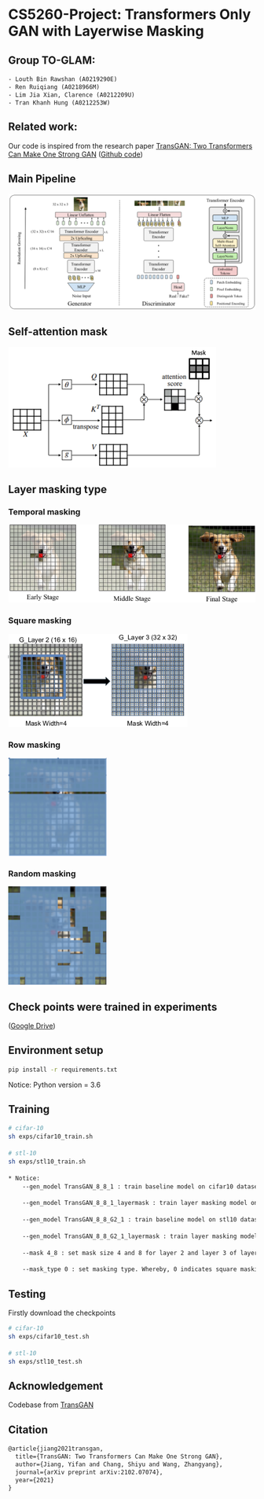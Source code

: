 # CS5260-Project: Transformers Only GAN with Layerwise Masking

## Group TO-GLAM:
	- Louth Bin Rawshan (A0219290E)
	- Ren Ruiqiang (A0218966M)
	- Lim Jia Xian, Clarence (A0212209U)
	- Tran Khanh Hung (A0212253W)

## Related work:
Our code is inspired from the research paper [TransGAN: Two Transformers Can Make One Strong GAN](https://arxiv.org/abs/2102.07074) ([Github code](https://github.com/VITA-Group/TransGAN))

## Main Pipeline
![Main Pipeline](assets/TransGAN.png)

## Self-attention mask
![Self-Attention](assets/self-attention-mask.png)

## Layer masking type

### Temporal masking
![Temporal masking](assets/temporalmasking.png)

### Square masking
![Square masking](assets/squaremask.png)

### Row masking
<img src="assets/rowmask.png" width="200" height="200"/>

### Random masking
<img src="assets/randommask.png" width="200" height="200"/>

## Check points were trained in experiments

([Google Drive](https://drive.google.com/drive/folders/10nl0DKjPIT9Ze1GF67uD0yccxFHFzNM9?usp=sharing))

## Environment setup
```bash
pip install -r requirements.txt
```
Notice: Python version = 3.6

## Training
```bash
# cifar-10
sh exps/cifar10_train.sh

# stl-10
sh exps/stl10_train.sh

* Notice: 
	--gen_model TransGAN_8_8_1 : train baseline model on cifar10 dataset

	--gen_model TransGAN_8_8_1_layermask : train layer masking model on cifar10 dataset
	
	--gen_model TransGAN_8_8_G2_1 : train baseline model on stl10 dataset

	--gen_model TransGAN_8_8_G2_1_layermask : train layer masking model on stl10 dataset
		
	--mask 4_8 : set mask size 4 and 8 for layer 2 and layer 3 of layer masking models respectively. The mask size can be set to 8_4 (big to small masking) , 4_8 (small to big masking), 8_8(same size masking)
	
	--mask_type 0 : set masking type. Whereby, 0 indicates square masking, 1 indicates row-wise masking, 2 indicates random masking
```
## Testing
Firstly download the checkpoints
```bash
# cifar-10
sh exps/cifar10_test.sh

# stl-10
sh exps/stl10_test.sh

```

## Acknowledgement
Codebase from [TransGAN](https://github.com/VITA-Group/TransGAN)

## Citation
```
@article{jiang2021transgan,
  title={TransGAN: Two Transformers Can Make One Strong GAN},
  author={Jiang, Yifan and Chang, Shiyu and Wang, Zhangyang},
  journal={arXiv preprint arXiv:2102.07074},
  year={2021}
}
```
